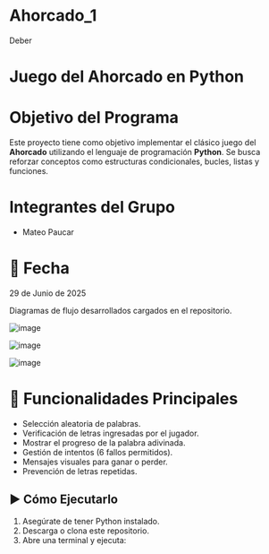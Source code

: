# Ahorcado_1
Deber
#  Juego del Ahorcado en Python

# Objetivo del Programa
Este proyecto tiene como objetivo implementar el clásico juego del **Ahorcado** utilizando el lenguaje de programación **Python**. Se busca reforzar conceptos como estructuras condicionales, bucles, listas y funciones.

# Integrantes del Grupo
- Mateo Paucar

# 📅 Fecha
29 de Junio de 2025



Diagramas de flujo desarrollados cargados en el repositorio.

![image](https://github.com/user-attachments/assets/758171f4-60d7-45bf-a554-9ff77e38751a)

![image](https://github.com/user-attachments/assets/75c62df5-c2e2-49a3-bc86-3a226219d867)

![image](https://github.com/user-attachments/assets/45f8cfc9-38e1-4b06-9bf4-11f835069f1a)




# 🚀 Funcionalidades Principales

- Selección aleatoria de palabras.
- Verificación de letras ingresadas por el jugador.
- Mostrar el progreso de la palabra adivinada.
- Gestión de intentos (6 fallos permitidos).
- Mensajes visuales para ganar o perder.
- Prevención de letras repetidas.

## ▶️ Cómo Ejecutarlo

1. Asegúrate de tener Python instalado.
2. Descarga o clona este repositorio.
3. Abre una terminal y ejecuta:
